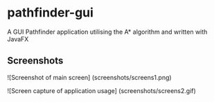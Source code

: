 # pathfinder-gui
A GUI Pathfinder application utilising the A* algorithm and written with JavaFX

## Screenshots
![Screenshot of main screen]
(screenshots/screens1.png)

![Screen capture of application usage]
(screenshots/screens2.gif)
